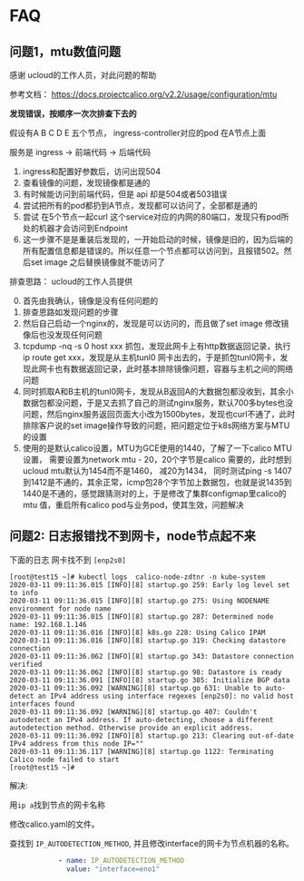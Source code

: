 # FAQ

## 问题1，mtu数值问题

感谢 ucloud的工作人员，对此问题的帮助

参考文档： https://docs.projectcalico.org/v2.2/usage/configuration/mtu

**发现错误，按顺序一次次排查下去的**

假设有A B C D E 五个节点， ingress-controller对应的pod 在A节点上面

服务是 ingress -> 前端代码  -> 后端代码

1. ingress和配置好参数后，访问出现504
2. 查看镜像的问题，发现镜像都是通的
3. 有时候能访问到前端代码，但是  api 却是504或者503错误
4. 尝试把所有的pod都扔到A节点，发现都可以访问了，全部都是通的
5. 尝试 在5个节点一起curl 这个service对应的内网的80端口，发现只有pod所处的机器才会访问到Endpoint
6. 这一步骤不是是重装后发现的，一开始启动的时候，镜像是旧的，因为后端的所有配置信息都是错误的。所以任意一个节点都可以访问到，且报错502。然后set image 之后替换镜像就不能访问了


排查思路： ucloud的工作人员提供

0. 首先由我确认，镜像是没有任何问题的
1. 排查思路如发现问题的步骤
2. 然后自己启动一个nginx的，发现是可以访问的，而且做了set image 修改镜像后也没发现任何问题
3. tcpdump -nq -s 0 host xxx 抓包，发现此网卡上有http数据返回记录，执行ip route get xxx，发现是从主机tunl0 网卡出去的，于是抓包tunl0网卡，发现此网卡也有数据返回记录，此时基本排除镜像问题，容器与主机之间的网络问题
4. 同时抓取A和B主机的tunl0网卡，发现从B返回A的大数据包都没收到，其余小数据包都没问题，于是又去抓了自己的测试nginx服务，默认700多bytes也没问题，然后nginx服务返回页面大小改为1500bytes，发现也curl不通了，此时排除客户说的set image操作导致的问题，把问题定位于k8s网络方案与MTU的设置
5. 使用的是默认calico设置，MTU为GCE使用的1440，了解了一下calico MTU设置， 需要设置为network mtu - 20，20个字节是calico 需要的，此时想到ucloud mtu默认为1454而不是1460， 减20为1434， 同时测试ping -s 1407到1412是不通的，其余正常，icmp包28个字节加上数据包，也就是说1435到1440是不通的，感觉跟猜测对的上，于是修改了集群configmap里calico的mtu 值，重启所有calico pod与业务pod，使其生效，问题解决

## 问题2: 日志报错找不到网卡，node节点起不来

下面的日志 网卡找不到 `[enp2s0]`

```
[root@test15 ~]# kubectl logs  calico-node-zdtnr -n kube-system
2020-03-11 09:11:36.015 [INFO][8] startup.go 259: Early log level set to info
2020-03-11 09:11:36.015 [INFO][8] startup.go 275: Using NODENAME environment for node name
2020-03-11 09:11:36.015 [INFO][8] startup.go 287: Determined node name: 192.168.1.146
2020-03-11 09:11:36.016 [INFO][8] k8s.go 228: Using Calico IPAM
2020-03-11 09:11:36.016 [INFO][8] startup.go 319: Checking datastore connection
2020-03-11 09:11:36.062 [INFO][8] startup.go 343: Datastore connection verified
2020-03-11 09:11:36.062 [INFO][8] startup.go 98: Datastore is ready
2020-03-11 09:11:36.091 [INFO][8] startup.go 385: Initialize BGP data
2020-03-11 09:11:36.092 [WARNING][8] startup.go 631: Unable to auto-detect an IPv4 address using interface regexes [enp2s0]: no valid host interfaces found
2020-03-11 09:11:36.092 [WARNING][8] startup.go 407: Couldn't autodetect an IPv4 address. If auto-detecting, choose a different autodetection method. Otherwise provide an explicit address.
2020-03-11 09:11:36.092 [INFO][8] startup.go 213: Clearing out-of-date IPv4 address from this node IP=""
2020-03-11 09:11:36.117 [WARNING][8] startup.go 1122: Terminating
Calico node failed to start
[root@test15 ~]#
```

解决:

用`ip a`找到节点的网卡名称

修改calico.yaml的文件。

查找到 `IP_AUTODETECTION_METHOD`, 并且修改interface的网卡为节点机器的名称。

```yaml
            - name: IP_AUTODETECTION_METHOD
              value: "interface=eno1"
```

